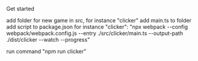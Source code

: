 Get started

add folder for new game in src, for instance "clicker"
add main.ts to folder
add script to package.json 
    for instance
    "clicker": "npx webpack --config webpack/webpack.config.js --entry ./src/clicker/main.ts --output-path ./dist/clicker --watch --progress"

run command "npm run clicker"
